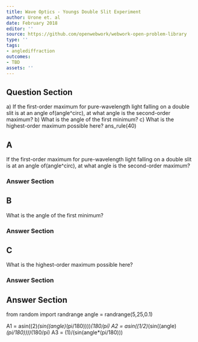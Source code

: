 ```yaml
---
title: Wave Optics - Youngs Double Slit Experiment
author: Urone et. al
date: February 2018
editor: ''
source: https://github.com/openwebwork/webwork-open-problem-library
type: ''
tags:
- anglediffraction
outcomes:
- TBD
assets: ''
---
```


## Question Section 

a) If the first-order maximum for pure-wavelength light falling on a double slit is at an angle of(angle^circ), at what angle is the second-order maximum?
b) What is the angle of the first minimum?
c) What is the highest-order maximum possible here?
ans_rule(40)
## A
If the first-order maximum for pure-wavelength light falling on a double slit is at an angle of(angle^circ), at what angle is the second-order maximum?
### Answer Section
## B
What is the angle of the first minimum?
### Answer Section
## C
What is the highest-order maximum possible here?
### Answer Section


## Answer Section

from random import randrange
angle = randrange(5,25,0.1)

A1 = asin((2)*(sin((angle)*(pi/180))))*(180/pi)
A2 = asin((1/2)*(sin((angle)*(pi/180))))*(180/pi)
A3 = (1)/(sin(angle*(pi/180)))